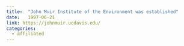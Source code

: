 ```yaml
---
title:  "John Muir Institute of the Environment was established"
date:   1997-06-21
link: https://johnmuir.ucdavis.edu/
categories:
  - affiliated
---
```

